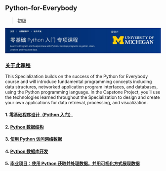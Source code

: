 ## Python-for-Everybody
> **初级**

![README](/assets/README.jpg)

### [关于此课程](https://www.coursera.org/specializations/python)
This Specialization builds on the success of the Python for Everybody course and will introduce fundamental programming concepts including data structures, networked application program interfaces, and databases, using the Python programming language. In the Capstone Project, you’ll use the technologies learned throughout the Specialization to design and create your own applications for data retrieval, processing, and visualization.

#### 1. [零基础程序设计（Python 入门）]()
#### 2. [Python 数据结构](/02-Structure/README.md)
#### 3. [使用 Python 访问网络数据]()
#### 4. [Python 数据库开发]()
#### 5. [毕业项目：使用 Python 获取并处理数据，并用可视化方式展现数据]()
